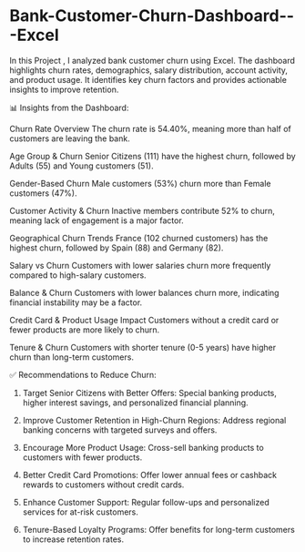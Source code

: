 # Bank-Customer-Churn-Dashboard---Excel
In this Project , I analyzed bank customer churn using Excel. The dashboard highlights churn rates, demographics, salary distribution, account activity, and product usage. It identifies key churn factors and provides actionable insights to improve retention.

📊 Insights from the Dashboard:

Churn Rate Overview
The churn rate is 54.40%, meaning more than half of customers are leaving the bank.

Age Group & Churn
Senior Citizens (111) have the highest churn, followed by Adults (55) and Young customers (51).

Gender-Based Churn
Male customers (53%) churn more than Female customers (47%).

Customer Activity & Churn
Inactive members contribute 52% to churn, meaning lack of engagement is a major factor.

Geographical Churn Trends
France (102 churned customers) has the highest churn, followed by Spain (88) and Germany (82).

Salary vs Churn
Customers with lower salaries churn more frequently compared to high-salary customers.

Balance & Churn
Customers with lower balances churn more, indicating financial instability may be a factor.

Credit Card & Product Usage Impact
Customers without a credit card or fewer products are more likely to churn.

Tenure & Churn
Customers with shorter tenure (0-5 years) have higher churn than long-term customers.

✅ Recommendations to Reduce Churn:

1. Target Senior Citizens with Better Offers:
   Special banking products, higher interest savings, and personalized financial planning.

2. Improve Customer Retention in High-Churn Regions:
   Address regional banking concerns with targeted surveys and offers.

3. Encourage More Product Usage:
   Cross-sell banking products to customers with fewer products.

4. Better Credit Card Promotions:
   Offer lower annual fees or cashback rewards to customers without credit cards.

5. Enhance Customer Support:
   Regular follow-ups and personalized services for at-risk customers.

6. Tenure-Based Loyalty Programs:
   Offer benefits for long-term customers to increase retention rates.
